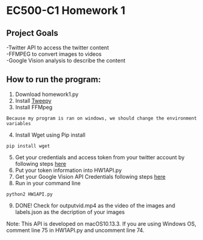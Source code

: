 # EC500-C1 Homework 1

## Project Goals
-Twitter API to access the twitter content</br  >
-FFMPEG to convert images to videos</br  >
-Google Vision analysis to describe the content</br  >

## How to run the program:
1. Download homework1.py
2. Install [Tweepy](https://github.com/tweepy/tweepy)
3. Install FFMpeg
```
Because my program is ran on windows, we should change the environment variables
```
4. Install Wget using Pip install
```
pip install wget
```
5. Get your credentials and access token from your twitter account by following steps [here](https://www.slickremix.com/docs/how-to-get-api-keys-and-tokens-for-twitter/)
6. Put your token information into HW1API.py
7. Get your Google Vision API Credentials following steps [here](https://cloud.google.com/vision/docs/auth)
8. Run in your command line 
```
python2 HW1API.py
```
9. DONE! Check for outputvid.mp4 as the video of the images and labels.json as the decription of your images

Note: This API is developed on macOS10.13.3. If you are using Windows OS, comment line 75 in HW1API.py and uncomment line 74.




